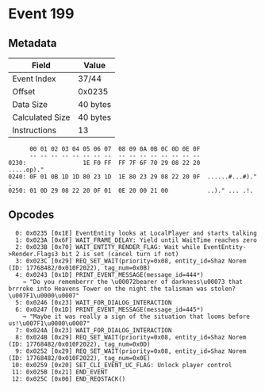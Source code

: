 # Event 199

## Metadata

| Field           | Value    |
|-----------------|----------|
| Event Index     | 37/44    |
| Offset          | 0x0235   |
| Data Size       | 40 bytes |
| Calculated Size | 40 bytes |
| Instructions    | 13       |

```
      00 01 02 03 04 05 06 07  08 09 0A 0B 0C 0D 0E 0F
      -- -- -- -- -- -- -- --  -- -- -- -- -- -- -- --
0230:                1E F0 FF  FF 7F 6F 70 29 08 22 20       .....op)." 
0240: 0F 01 0B 1D 1D 80 23 1D  1E 80 23 29 08 22 20 0F  ......#...#)." .
0250: 01 0D 29 08 22 20 0F 01  0E 20 00 21 00           ..)." ... .!.   
```

## Opcodes

```
  0: 0x0235 [0x1E] EventEntity looks at LocalPlayer and starts talking
  1: 0x023A [0x6F] WAIT_FRAME_DELAY: Yield until WaitTime reaches zero
  2: 0x023B [0x70] WAIT_ENTITY_RENDER_FLAG: Wait while EventEntity->Render.Flags3 bit 2 is set (cancel turn if not)
  3: 0x023C [0x29] REQ_SET_WAIT(priority=0x08, entity_id=Shaz Norem (ID: 17768482/0x010F2022), tag_num=0x0B)
  4: 0x0243 [0x1D] PRINT_EVENT_MESSAGE(message_id=444*)
    → "Do you rememberrr the \u00072bearer of darkness\u00073 that brrroke into Heavens Tower on the night the talisman was stolen?\u007F1\u0000\u0007"
  5: 0x0246 [0x23] WAIT_FOR_DIALOG_INTERACTION
  6: 0x0247 [0x1D] PRINT_EVENT_MESSAGE(message_id=445*)
    → "Maybe it was really a sign of the situation that looms before us!\u007F1\u0000\u0007"
  7: 0x024A [0x23] WAIT_FOR_DIALOG_INTERACTION
  8: 0x024B [0x29] REQ_SET_WAIT(priority=0x08, entity_id=Shaz Norem (ID: 17768482/0x010F2022), tag_num=0x0D)
  9: 0x0252 [0x29] REQ_SET_WAIT(priority=0x08, entity_id=Shaz Norem (ID: 17768482/0x010F2022), tag_num=0x0E)
 10: 0x0259 [0x20] SET_CLI_EVENT_UC_FLAG: Unlock player control
 11: 0x025B [0x21] END_EVENT
 12: 0x025C [0x00] END_REQSTACK()
```

